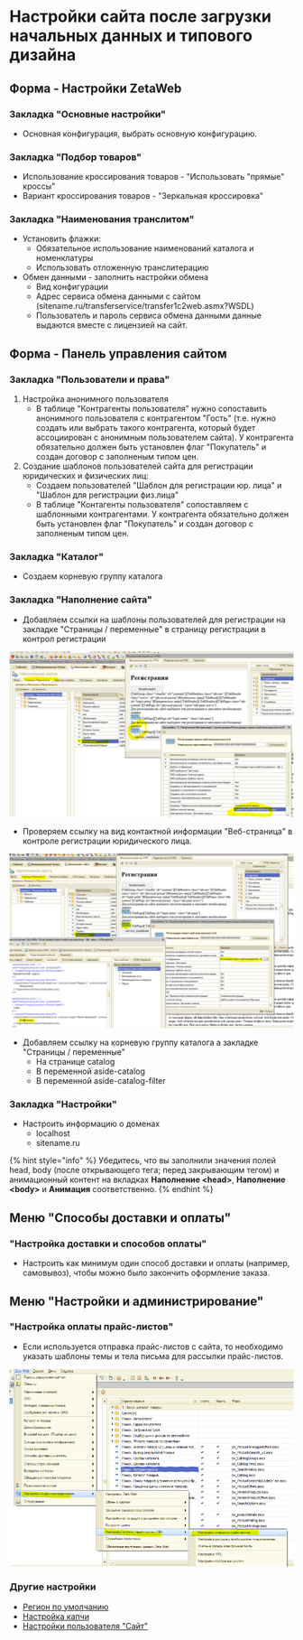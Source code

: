 # Настройки сайта после загрузки начальных данных и типового дизайна

## Форма - Настройки ZetaWeb

### Закладка "Основные настройки"

* Основная конфигурация, выбрать основную конфигурацию.

### Закладка "Подбор товаров"

* Использование кроссирования товаров - "Использовать "прямые" кроссы"
* Вариант кроссирования товаров - "Зеркальная кроссировка"

### Закладка "Наименования транслитом"

* Установить флажки:
  * Обязательное использование наименований каталога и номенклатуры
  * Использовать отложенную транслитерацию
* Обмен данными - заполнить настройки обмена
  * Вид конфигурации
  * Адрес сервиса обмена данными с сайтом \(sitename.ru/transferservice/transfer1c2web.asmx?WSDL\)
  * Пользователь и пароль сервиса обмена данными данные выдаются вместе с лицензией на сайт.

## Форма - Панель управления сайтом

### Закладка "Пользователи и права"

1. Настройка анонимного пользователя
   * В таблице "Контрагенты пользователя" нужно сопоставить анонимного пользователя с контрагентом "Гость" \(т.е. нужно создать или выбрать такого контрагента, который будет ассоциирован с анонимным пользователем сайта\). У контрагента обязательно должен быть установлен флаг "Покупатель" и создан договор с заполненым типом цен.
2. Создание шаблонов пользователей сайта для регистрации юридических и физических лиц:
   * Создаем пользователей "Шаблон для регистрации юр. лица" и "Шаблон для регистрации физ.лица"
   * В таблице "Контагенты пользователя" сопоставляем с шаблонными контрагентами. У контрагента обязательно должен быть установлен флаг "Покупатель" и создан договор с заполненым типом цен.

### Закладка "Каталог"

* Создаем корневую группу каталога

### Закладка "Наполнение сайта"

* Добавляем ссылки на шаблоны пользователей для регистрации на закладке "Страницы / переменные" в страницу регистрации в контрол регистрации

![](../.gitbook/assets/image%20%28224%29.png)

* Проверяем ссылку на вид контактной информации "Веб-страница" в контроле регистрации юридического лица.

![](../.gitbook/assets/image%20%28220%29.png)

* Добавляем ссылку на корневую группу каталога а закладке "Страницы / переменные"
  * На странице catalog
  * В переменной aside-catalog
  * В переменной aside-catalog-filter

### Закладка "Настройки"

* Настроить информацию о доменах
  * localhost
  * sitename.ru

{% hint style="info" %}
Убедитесь, что вы заполнили значения полей head, body \(после открывающего тега; перед закрывающим тегом\) и анимационный контент на вкладках **Наполнение &lt;head&gt;**, **Наполнение &lt;body&gt;** и **Анимация** соответственно.
{% endhint %}

## Меню "Способы доставки и оплаты"

### "Настройка доставки и способов оплаты"

* Настроить как минимум один способ доставки и оплаты \(например, самовывоз\), чтобы можно было закончить оформление заказа.

## Меню "Настройки и администрирование"

### "Настройка оплаты прайс-листов"

* Если используется отправка прайс-листов с сайта, то необходимо указать шаблоны темы и тела письма для рассылки прайс-листов.

![](../.gitbook/assets/image%20%28168%29.png)

### Другие настройки

* [Регион по умолчанию](../faq/kak-ustanovit-region-po-umolchaniyu.md#kak-ustanovit-region-po-umolchaniyu)
* [Настройка капчи](../faq/kak-nastroit-google-recaptcha.md)
* [Настройки пользователя "Сайт"](https://github.com/andrewzola/zetaweb_guide/tree/47f1b2eda2bd418b4515306f88d513ac5d477c97/faq/oshibka-pri-importe-oplaty-platezhnoi-kartoi..md)

